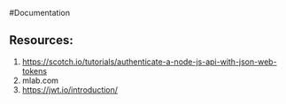 #Documentation

## Resources: 
 1. https://scotch.io/tutorials/authenticate-a-node-js-api-with-json-web-tokens
 2. mlab.com
 3. https://jwt.io/introduction/

